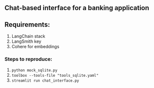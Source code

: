 ## Chat-based interface for a banking application

## Requirements:
1. LangChain stack
2. LangSmith key
3. Cohere for embeddings

### Steps to reproduce:
1. `python mock_sqlite.py`
2. `toolbox --tools-file "tools_sqlite.yaml"`
3. `streamlit run chat_interface.py`
